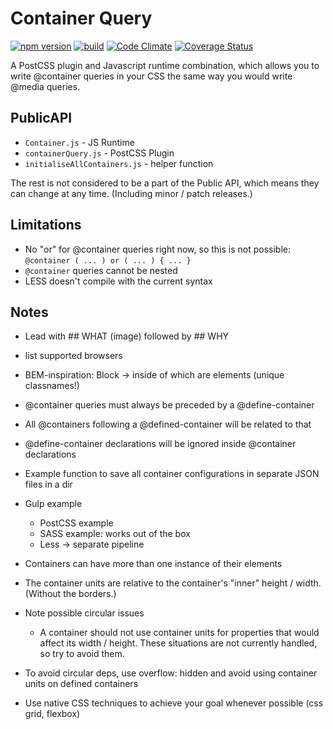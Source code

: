 # Container Query

[![npm version](https://badge.fury.io/js/%40zeecoder%2Fcontainer-query.svg)](https://npmjs.com/package/@zeecoder/container-query)
[![build](https://travis-ci.org/ZeeCoder/container-query.svg?branch=master)](https://travis-ci.org/ZeeCoder/container-query)
[![Code Climate](https://codeclimate.com/github/ZeeCoder/container-query/badges/gpa.svg)](https://codeclimate.com/github/ZeeCoder/container-query)
[![Coverage Status](https://coveralls.io/repos/github/ZeeCoder/container-query/badge.svg?branch=master)](https://coveralls.io/github/ZeeCoder/container-query?branch=master)

A PostCSS plugin and Javascript runtime combination, which allows you to write
@container queries in your CSS the same way you would write @media queries.

## PublicAPI
- `Container.js` - JS Runtime
- `containerQuery.js` - PostCSS Plugin
- `initialiseAllContainers.js` - helper function

The rest is not considered to be a part of the Public API, which means they can
change at any time. (Including minor / patch releases.)

## Limitations
- No "or" for @container queries right now, so this is not possible:
`@container ( ... ) or ( ... ) { ... }`
- `@container` queries cannot be nested
- LESS doesn't compile with the current syntax

## Notes
- Lead with ## WHAT (image) followed by ## WHY
- list supported browsers
- BEM-inspiration: Block -> inside of which are elements (unique classnames!)
- @container queries must always be preceded by a @define-container
- All @containers following a @defined-container will be related to that
- @define-container declarations will be ignored inside @container declarations
- Example function to save all container configurations in separate JSON files in a dir
- Gulp example
    - PostCSS example
    - SASS example: works out of the box
    - Less -> separate pipeline
- Containers can have more than one instance of their elements
- The container units are relative to the container's "inner" height / width.
(Without the borders.)
- Note possible circular issues
    - A container should not use container units for properties that would affect
    its width / height. These situations are not currently handled, so try to
    avoid them.
    
- To avoid circular deps, use overflow: hidden and avoid using container units on defined containers
- Use native CSS techniques to achieve your goal whenever possible (css grid, flexbox)
